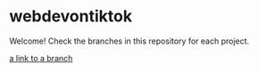 # webdevontiktok
Welcome! Check the branches in this repository for each project.

[a link to a branch](/sanozie/webdevontiktok/origin/master)
